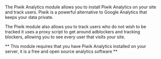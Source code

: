 The Piwik Analytics module allows you to install Piwik Analytics on your site and track users. Piwik is a powerful alternative to Google Analytics that keeps your data private.

The Piwik module also allows you to track users who do not wish to be tracked it uses a proxy script to get around adblockers and tracking blockers, allowing you to see every user that visits your site.

** This module requires that you have Piwik Analytics installed on your server, it is a free and open source analytics software **